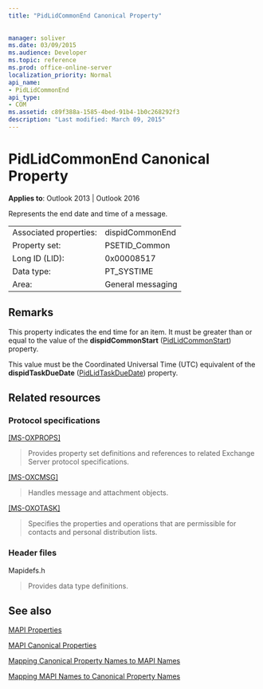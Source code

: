 ```yaml
---
title: "PidLidCommonEnd Canonical Property"
 
 
manager: soliver
ms.date: 03/09/2015
ms.audience: Developer
ms.topic: reference
ms.prod: office-online-server
localization_priority: Normal
api_name:
- PidLidCommonEnd
api_type:
- COM
ms.assetid: c89f388a-1585-4bed-91b4-1b0c268292f3
description: "Last modified: March 09, 2015"
---
```


# PidLidCommonEnd Canonical Property

  
  
**Applies to**: Outlook 2013 | Outlook 2016 
  
Represents the end date and time of a message.
  
|||
|:-----|:-----|
|Associated properties:  <br/> |dispidCommonEnd  <br/> |
|Property set:  <br/> |PSETID_Common  <br/> |
|Long ID (LID):  <br/> |0x00008517  <br/> |
|Data type:  <br/> |PT_SYSTIME  <br/> |
|Area:  <br/> |General messaging  <br/> |
   
## Remarks

This property indicates the end time for an item. It must be greater than or equal to the value of the **dispidCommonStart** ([PidLidCommonStart](pidlidcommonstart-canonical-property.md)) property.
  
This value must be the Coordinated Universal Time (UTC) equivalent of the **dispidTaskDueDate** ([PidLidTaskDueDate](pidlidtaskduedate-canonical-property.md)) property.
  
## Related resources

### Protocol specifications

[[MS-OXPROPS]](https://msdn.microsoft.com/library/f6ab1613-aefe-447d-a49c-18217230b148%28Office.15%29.aspx)
  
> Provides property set definitions and references to related Exchange Server protocol specifications.
    
[[MS-OXCMSG]](https://msdn.microsoft.com/library/7fd7ec40-deec-4c06-9493-1bc06b349682%28Office.15%29.aspx)
  
> Handles message and attachment objects.
    
[[MS-OXOTASK]](https://msdn.microsoft.com/library/55600ec0-6195-4730-8436-59c7931ef27e%28Office.15%29.aspx)
  
> Specifies the properties and operations that are permissible for contacts and personal distribution lists.
    
### Header files

Mapidefs.h
  
> Provides data type definitions.
    
## See also



[MAPI Properties](mapi-properties.md)
  
[MAPI Canonical Properties](mapi-canonical-properties.md)
  
[Mapping Canonical Property Names to MAPI Names](mapping-canonical-property-names-to-mapi-names.md)
  
[Mapping MAPI Names to Canonical Property Names](mapping-mapi-names-to-canonical-property-names.md)

